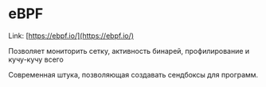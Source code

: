# eBPF

Link: [https://ebpf.io/](https://ebpf.io/)

Позволяет мониторить сетку, активность бинарей, профилирование и кучу-кучу всего

Современная штука, позволяющая создавать сендбоксы для программ.
